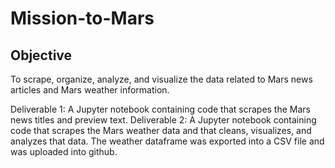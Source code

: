 # Mission-to-Mars

## Objective

To scrape, organize, analyze, and visualize the data related to Mars news articles and Mars weather information. 

Deliverable 1: A Jupyter notebook containing code that scrapes the Mars news titles and preview text.
Deliverable 2: A Jupyter notebook containing code that scrapes the Mars weather data and that cleans, visualizes, and analyzes that data.
The weather dataframe was exported into a CSV file and was uploaded into github. 
